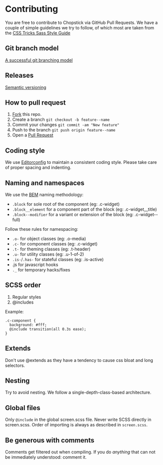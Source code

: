 # Contributing

You are free to contribute to Chopstick via GitHub Pull Requests. We have a couple of simple guidelines we try to follow, of which most are taken from the [CSS Tricks Sass Style Guide](http://css-tricks.com/sass-style-guide)


## Git branch model
[A successful git branching model](http://nvie.com/posts/a-successful-git-branching-model/)


## Releases
[Semantic versioning](http://semver.org/)


## How to pull request

1. [Fork](https://github.com/getchopstick/chopstick-boilerplate/fork) this repo.
2. Create a branch `git checkout -b feature--name`
3. Commit your changes `git commit -am "New feature"`
4. Push to the branch `git push origin feature--name`
5. Open a [Pull Request](https://github.com/getchopstick/chopstick-boilerplate/pulls)


## Coding style

We use [Editorconfig](http://editorconfig.org/) to maintain a consistent coding style. Please take care of proper spacing and indenting.


## Naming and namespaces
We use the [BEM](http://csswizardry.com/2013/01/mindbemding-getting-your-head-round-bem-syntax/) naming methodology:

- `.block` for sole root of the component (eg: .c-widget)
- `.block__element` for a component part of the block (eg: .c-widget__title)
- `.block--modifier` for a variant or extension of the block (eg: .c-widget--full)

Follow these rules for namespacing:
- `.o-` for object classes (eg: .o-media)
- `.c-` for component classes (eg: .c-widget)
- `.t-` for theming classes (eg: .t-header)
- `.u-` for utility classes (eg: .u-1-of-2)
- `.is-`/`.has-` for stateful classes (eg: .is-active)
- .js for javascript hooks
- `._` for temporary hacks/fixes

## SCSS order

1. Regular styles
2. @includes

Example:

    .c-component {
      background: #fff;
      @include transition(all 0.3s ease);
    }


## Extends

Don't use @extends as they have a tendency to cause css bloat and long selectors.


## Nesting

Try to avoid nesting. We follow a single-depth-class-based architecture.


## Global files

Only `@include` in the global screen.scss file. Never write SCSS directly in screen.scss. Order of importing is always as described in `screen.scss`.


## Be generous with comments

Comments get filtered out when compiling. If you do *anything* that can not be immediately understood: comment it.
